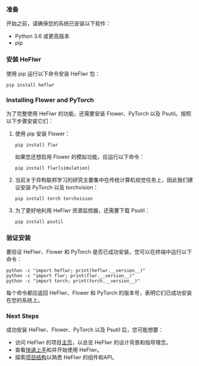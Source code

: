 ### 准备
开始之前，请确保您的系统已安装以下软件：
- Python 3.6 或更高版本
- pip

### 安装 HeFlwr
使用 pip 运行以下命令安装 HeFlwr 包：
``` shell
pip install heflwr
```

### Installing Flower and PyTorch
为了完整使用 HeFlwr 的功能，还需要安装 Flower、PyTorch 以及 Psutil。按照以下步骤安装它们：

1. 使用 pip 安装 Flower：
    ``` shell
    pip install flwr
    ```
    如果您还想启用 Flower 的模拟功能，应运行以下命令：
    ``` shell
    pip install flwr[simulation]
    ```

2. 当前关于异构联邦学习的研究主要集中在传统计算机视觉任务上，因此我们建议安装 PyTorch 以及 torchvision：
    ``` shell
    pip install torch torchvision
    ```
   
3. 为了更好地利用 HeFlwr 资源监控器，还需要下载 Psutil：
   ```
   pip install psutil
   ```

### 验证安装
要验证 HeFlwr、Flower 和 PyTorch 是否已成功安装，您可以在终端中运行以下命令：
``` shell
python -c "import heflwr; print(heflwr.__version__)"
python -c "import flwr; print(flwr.__version__)"
python -c "import torch; print(torch.__version__)"
```
每个命令都应返回 HeFlwr、Flower 和 PyTorch 的版本号，表明它们已成功安装在您的系统上。

### Next Steps
成功安装 HeFlwr、Flower、PyTorch 以及 Psutil 后，您可能想要：
- 访问 HeFlwr 的项目[主页]()，以总览 HeFlwr 的设计背景和指导理念。
- 查看[快速上手]()和并开始使用 HeFlwr。
- 探索[项目结构]()以熟悉 HeFlwr 的组件和API。
